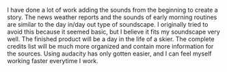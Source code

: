 I have done a lot of work adding the sounds from the beginning to create a story. The news weather reports and the sounds of early morning routines are similar to the day in/day out type of soundscape. 
I originally tried to avoid this because it seemed basic, but I believe it fits my soundscape very well. The finished product will be a day in the life of a skier.
The complete credits list will be much more organized and contain more information for the sources. Using audacity has only gotten easier, and I can feel myself working faster everytime I work.
